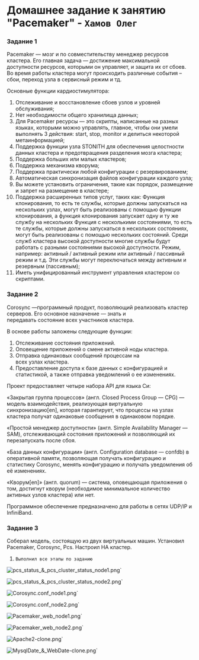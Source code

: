 # Домашнее задание к занятию "Pacemaker" - `Хамов Олег`

### Задание 1

Pacemaker — мозг и по совместительству менеджер ресурсов кластера. Его главная
задача — достижение максимальной доступности ресурсов, которыми он управляет, и
защита их от сбоев. Во время работы кластера могут происходить различные события –
сбои, переход узла в сервисный режим и тд.

Основные функции кардиостимулятора:

1) Отслеживание и восстановление сбоев узлов и уровней обслуживания;
2) Нет необходимости общего хранилища данных;
3) Для Pacemaker ресурсы — это скрипты, написанные на разных языках, которыми можно управлять, главное, чтобы они умели выполнять 3 действия: start, stop, monitor и делиться некоторой метаинформацией;
4) Поддержка функции узла STONITH для обеспечения целостности данных кластера и предотвращения разделения мозга кластера;
5) Поддержка больших или малых кластеров;
6) Поддержка механизма кворума;
7) Поддержка практически любой конфигурации с резервированием;
8) Автоматическая синхронизация файлов конфигурации каждого узла;
9) Вы можете установить ограничения, такие как порядок, размещение и запрет на размещение в кластере;
10) Поддержка расширенных типов услуг, таких как:
Функция клонирования, то есть те службы, которые должны запускаться на нескольких узлах, могут быть реализованы с помощью функции клонирования, а функция клонирования запускает одну и ту же службу на нескольких
Функция с несколькими состояниями, то есть те службы, которые должны запускаться в нескольких состояниях, могут быть реализованы с помощью нескольких состояний. Среди служб кластера высокой доступности многие службы будут работать с разными состояниями высокой доступности. Режим, например: активный / активный режим или активный / пассивный режим и т.д. Эти службы могут переключаться между активным и резервным (пассивным);
11) Иметь унифицированный инструмент управления кластером со скриптами.

### Задание 2

Corosync —программный продукт, позволяющий реализовать кластер серверов. Его основное назначение — знать и передавать состояние всех участников кластера.

В основе работы заложены следующие функции:

1) Отслеживание состояния приложений.
2) Оповещение приложений о смене активной ноды кластера.
3) Отправка одинаковых сообщений процессам на всех узлах кластера.
4) Предоставление доступа к базе данных с конфигурацией и статистикой, а также отправка уведомлений о ее изменениях.

Проект предоставляет четыре набора API для языка Си:

«Закрытая группа процессов» (англ. Closed Process Group — CPG) — модель взаимодействия, реализующая виртуальную синхронизацию[en], которая гарантирует, что процессы на узлах кластера получат одинаковые сообщения в одинаковом порядке.

«Простой менеджер доступности» (англ. Simple Availability Manager — SAM), отслеживающий состояния приложений и позволяющий их перезапускать после сбоя.

«База данных конфигурации» (англ. Configuration database — confdb) в оперативной памяти, позволяющая получать конфигурацию и статистику Corosync, менять конфигурацию и получать уведомления об её изменениях.

«Кворум[en]» (англ. quorum) — система, оповещающая приложения о том, достигнут кворум (необходимое минимальное количество активных узлов кластера) или нет.

Программное обеспечение предназначено для работы в сетях UDP/IP и InfiniBand.


### Задание 3

Соберал модель, состоящую из двух виртуальных машин. Установил Pacemaker, Corosync, Pcs. Настроил HA кластер.

1. `Выполнил все этапы по заданию`

![pcs_status_&_pcs_cluster_status_node1.png](https://github.com/oleghamov/Pacemaker-10-03-14-05-23-hw-/blob/master/pcs_status_%26_pcs_cluster_status_node1.png)`

![pcs_status_&_pcs_cluster_status_node2.png](https://github.com/oleghamov/Pacemaker-10-03-14-05-23-hw-/blob/master/pcs_status_%26_pcs_cluster_status_node2.png)`

![Corosync.conf_node1.png](https://github.com/oleghamov/Pacemaker-10-03-14-05-23-hw-/blob/master/Corosync.conf_node1.png)`

![Corosync.conf_node2.png](https://github.com/oleghamov/Pacemaker-10-03-14-05-23-hw-/blob/master/Corosync.conf_node2.png)`

![Pacemaker_web_node1.png](https://github.com/oleghamov/Pacemaker-10-03-14-05-23-hw-/blob/master/Pacemaker_web_node1.png)`

![Pacemaker_web_node2.png](https://github.com/oleghamov/Pacemaker-10-03-14-05-23-hw-/blob/master/Pacemaker_web_node2.png)`

![Apache2-clone.png](https://github.com/oleghamov/Pacemaker-10-03-14-05-23-hw-/blob/master/Apache2-clone.png)`

![MysqlDate_&_WebDate-clone.png](https://github.com/oleghamov/Pacemaker-10-03-14-05-23-hw-/blob/master/MysqlDate_%26_WebDate-clone.png)`



















